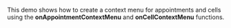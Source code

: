 This demo shows how to create a context menu for appointments and cells using the **onAppointmentContextMenu** and **onCellContextMenu** functions.
<!--split-->
